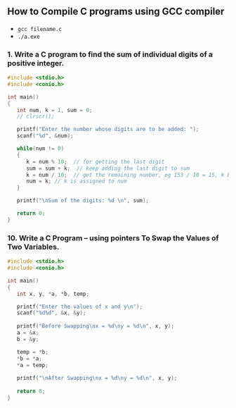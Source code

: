 ## How to Compile C programs using GCC compiler

- `gcc filename.c`
- `./a.exe`

### 1. Write a C program to find the sum of individual digits of a positive integer.

```c
#include <stdio.h>
#include <conio.h>

int main()
{
   int num, k = 1, sum = 0;
   // clrscr();

   printf("Enter the number whose digits are to be added: ");
   scanf("%d", &num);

   while(num != 0)
   {
      k = num % 10;  // for getting the last digit
      sum = sum + k;  // keep adding the last digit to sum
      k = num / 10;  // get the remaining number, eg 153 / 10 = 15, k becomes 0 when num is single digit
      num = k; // k is assigned to num
   }

   printf("\nSum of the digits: %d \n", sum);

   return 0;
}
```

### 10. Write a C Program – using pointers To Swap the Values of Two Variables.

```c
#include <stdio.h>
#include <conio.h>

int main()
{
   int x, y, *a, *b, temp;

   printf("Enter the values of x and y\n");
   scanf("%d%d", &x, &y);
   
   printf("Before Swapping\nx = %d\ny = %d\n", x, y);
   a = &x;
   b = &y;

   temp = *b;
   *b = *a;
   *a = temp;
   
   printf("\nAfter Swapping\nx = %d\ny = %d\n", x, y);
   
   return 0;
}
```

